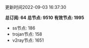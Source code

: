 更新时间2022-09-03 16:37:30

**总订阅: 64**
**总节点: 9510**
**有效节点: 1995**
- ss节点: 186
- trojan节点: 158
- v2ray节点: 1651
